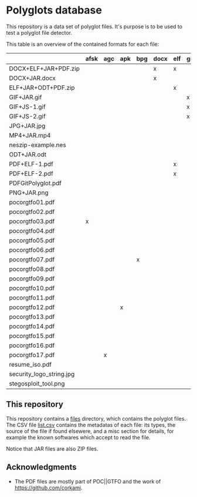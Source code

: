# Polyglots database

This repository is a data set of polyglot files.
It's purpose is to be used to test a polyglot file detector.

This table is an overview of the contained formats for each file:

|                        |afsk|agc|apk|bpg|docx|elf|gif|gitbundle|har|html|ild|iso|jar|jpg|js|lsmv|mbr|mp4|nes|odt|pdf|png|ps|rb|sh|tar|tc|wv|zip|
|------------------------|----|---|---|---|----|---|---|---------|---|----|---|---|---|---|--|----|---|---|---|---|---|---|--|--|--|---|--|--|---|
|DOCX+ELF+JAR+PDF.zip    |    |   |   |   |x   |x  |   |         |   |    |   |   |x  |   |  |    |   |   |   |   |x  |   |  |  |  |   |  |  |x  |
|DOCX+JAR.docx           |    |   |   |   |x   |   |   |         |   |    |   |   |x  |   |  |    |   |   |   |   |   |   |  |  |  |   |  |  |x  |
|ELF+JAR+ODT+PDF.zip     |    |   |   |   |    |x  |   |         |x  |    |   |   |   |   |  |    |   |   |   |x  |x  |   |  |  |  |   |  |  |x  |
|GIF+JAR.gif             |    |   |   |   |    |   |x  |         |   |    |   |   |x  |   |  |    |   |   |   |   |   |   |  |  |  |   |  |  |x  |
|GIF+JS-1.gif            |    |   |   |   |    |   |x  |         |   |    |   |   |   |   |x |    |   |   |   |   |   |   |  |  |  |   |  |  |   |
|GIF+JS-2.gif            |    |   |   |   |    |   |x  |         |   |    |   |   |   |   |x |    |   |   |   |   |   |   |  |  |  |   |  |  |   |
|JPG+JAR.jpg             |    |   |   |   |    |   |   |         |   |    |   |   |x  |x  |  |    |   |   |   |   |   |   |  |  |  |   |  |  |x  |
|MP4+JAR.mp4             |    |   |   |   |    |   |   |         |   |    |   |   |x  |   |  |    |   |x  |   |   |   |   |  |  |  |   |  |  |x  |
|neszip-example.nes      |    |   |   |   |    |   |   |         |   |    |   |   |   |   |  |    |   |   |x  |   |   |   |  |  |  |   |  |  |x  |
|ODT+JAR.odt             |    |   |   |   |    |   |   |         |   |    |   |   |x  |   |  |    |   |   |   |x  |   |   |  |  |  |   |  |  |x  |
|PDF+ELF-1.pdf           |    |   |   |   |    |x  |   |         |   |    |   |   |   |   |  |    |   |   |   |   |x  |   |  |  |  |   |  |  |   |
|PDF+ELF-2.pdf           |    |   |   |   |    |x  |   |         |   |    |   |   |   |   |  |    |   |   |   |   |x  |   |  |  |  |   |  |  |   |
|PDFGitPolyglot.pdf      |    |   |   |   |    |   |   |x        |   |    |   |   |   |   |  |    |   |   |   |   |x  |   |  |  |  |   |  |  |   |
|PNG+JAR.png             |    |   |   |   |    |   |   |         |   |    |   |   |x  |   |  |    |   |   |   |   |   |x  |  |  |  |   |  |  |x  |
|pocorgtfo01.pdf         |    |   |   |   |    |   |   |         |   |    |   |   |   |   |  |    |   |   |   |   |x  |   |  |  |  |   |  |  |x  |
|pocorgtfo02.pdf         |    |   |   |   |    |   |   |         |   |    |   |   |   |   |  |    |x  |   |   |   |x  |   |  |  |  |   |  |  |x  |
|pocorgtfo03.pdf         |x   |   |   |   |    |   |   |         |   |    |   |   |   |x  |  |    |   |   |   |   |x  |   |  |  |  |   |  |  |x  |
|pocorgtfo04.pdf         |    |   |   |   |    |   |   |         |   |    |   |   |   |   |  |    |   |   |   |   |x  |   |  |  |  |   |x |  |x  |
|pocorgtfo05.pdf         |    |   |   |   |    |   |   |         |   |    |   |x  |   |   |  |    |   |   |   |   |x  |   |  |  |  |   |  |  |x  |
|pocorgtfo06.pdf         |    |   |   |   |    |   |   |         |   |    |   |   |   |   |  |    |   |   |   |   |x  |   |  |  |  |x  |  |  |x  |
|pocorgtfo07.pdf         |    |   |   |x  |    |   |   |         |   |x   |   |   |   |   |  |    |   |   |   |   |x  |   |  |  |  |   |  |  |x  |
|pocorgtfo08.pdf         |    |   |   |   |    |   |   |         |   |    |   |   |   |   |  |    |   |   |   |   |x  |   |  |  |x |   |  |  |x  |
|pocorgtfo09.pdf         |    |   |   |   |    |   |   |         |   |    |   |   |   |   |  |    |   |   |   |   |x  |   |  |  |  |   |  |x |x  |
|pocorgtfo10.pdf         |    |   |   |   |    |   |   |         |   |    |   |   |   |   |  |x   |   |   |   |   |x  |   |  |  |  |   |  |  |x  |
|pocorgtfo11.pdf         |    |   |   |   |    |   |   |         |   |x   |   |   |   |   |  |    |   |   |   |   |x  |   |  |x |  |   |  |  |x  |
|pocorgtfo12.pdf         |    |   |x  |   |    |   |   |         |   |    |   |   |   |   |  |    |   |   |   |   |x  |   |  |  |  |   |  |  |x  |
|pocorgtfo13.pdf         |    |   |   |   |    |   |   |         |   |    |   |   |   |   |  |    |   |   |   |   |x  |   |x |  |  |   |  |  |x  |
|pocorgtfo14.pdf         |    |   |   |   |    |   |   |         |   |    |   |   |   |   |  |    |   |   |x  |   |x  |   |  |  |  |   |  |  |x  |
|pocorgtfo15.pdf         |    |   |   |   |    |   |   |         |   |    |x  |   |   |   |  |    |   |   |   |   |x  |   |  |  |  |   |  |  |x  |
|pocorgtfo16.pdf         |    |   |   |   |    |   |   |         |   |    |   |   |   |   |  |    |   |   |   |   |x  |   |  |  |x |   |  |  |x  |
|pocorgtfo17.pdf         |    |x  |   |   |    |   |   |         |   |    |   |   |   |   |  |    |   |   |   |   |x  |   |  |  |  |   |  |  |x  |
|resume_iso.pdf          |    |   |   |   |    |   |   |         |   |    |   |   |   |   |  |    |x  |   |   |   |x  |   |  |  |  |   |  |  |   |
|security_logo_string.jpg|    |   |   |   |    |   |   |         |   |    |   |   |   |   |x |    |   |   |   |   |   |x  |  |  |  |   |  |  |   |
|stegosploit_tool.png    |    |   |   |   |    |   |   |         |   |x   |   |   |   |   |  |    |   |   |   |   |   |x  |  |  |  |   |  |  |   |

## This repository

This repository contains a [files](files) directory, which contains the polyglot files.
The CSV file [list.csv](list.csv) contains the metadatas of each file: its types, the source of the file if found elsewere, and a misc section for details, for example the known softwares which accept to read the file.

Notice that JAR files are also ZIP files.

## Acknowledgments

- The PDF files are mostly part of POC||GTFO and the work of https://github.com/corkami.
